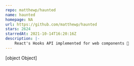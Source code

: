 ```yaml
---
repo: matthewp/haunted
name: haunted
homepage: NA
url: https://github.com/matthewp/haunted
stars: 2624
starredAt: 2021-10-14T16:20:16Z
description: |-
    React's Hooks API implemented for web components 👻
---
```


[object Object]
